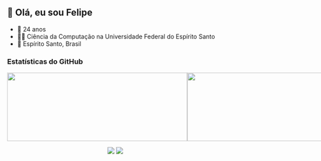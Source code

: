 ## 👋 Olá, eu sou Felipe
<ul>
  <li>📅 24 anos</li>
  <li>👨‍🎓 Ciência da Computação na Universidade Federal do Espírito Santo</li>
  <li>📍 Espírito Santo, Brasil</li>
</ul>

### Estatísticas do GitHub
<p style="display:flex;" align="center">
  <img height="160em" width="420em" src="https://github-readme-stats.vercel.app/api?username=FelipeTolentino&show_icons=true&theme=light&include_all_commits=true&count_private=true">
  <img height="160em" width="420em" src="https://github-readme-stats.vercel.app/api/top-langs/?username=FelipeTolentino&layout=compact&langs_count=7&theme=light">
</p>
<p align="center">
  <a href="https://www.instagram.com/felipej00j/" target="_blank"><img src="https://img.shields.io/badge/-Instagram-%23E4405F?style=for-the-badge&logo=instagram&logoColor=white" target="_blank"></a>
  <a href="https://www.linkedin.com/in/FelipeTolentinoPereira" target="_blank"><img src="https://img.shields.io/badge/-LinkedIn-%230077B5?style=for-the-badge&logo=linkedin&logoColor=white" target="_blank"></a>
</p>

